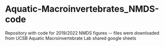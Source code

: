 # Aquatic-Macroinvertebrates_NMDS-code
Repository with code for 2019/2022 NMDS figures --
files were downloaded from UCSB Aquatic Macroinvertebrate Lab shared google sheets 
